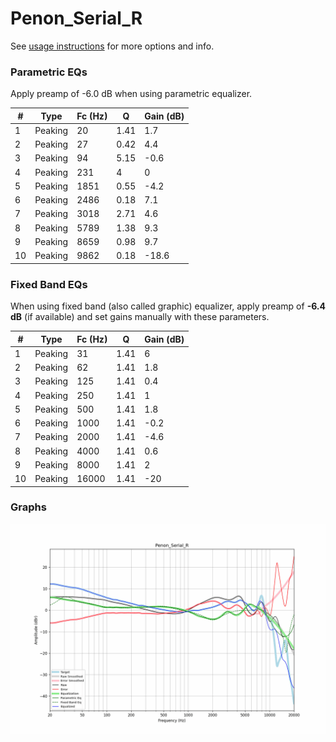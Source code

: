 # Penon_Serial_R
See [usage instructions](https://github.com/jaakkopasanen/AutoEq#usage) for more options and info.

### Parametric EQs
Apply preamp of -6.0 dB when using parametric equalizer.

|   # | Type    |   Fc (Hz) |    Q |   Gain (dB) |
|-----|---------|-----------|------|-------------|
|   1 | Peaking |        20 | 1.41 |         1.7 |
|   2 | Peaking |        27 | 0.42 |         4.4 |
|   3 | Peaking |        94 | 5.15 |        -0.6 |
|   4 | Peaking |       231 | 4    |         0   |
|   5 | Peaking |      1851 | 0.55 |        -4.2 |
|   6 | Peaking |      2486 | 0.18 |         7.1 |
|   7 | Peaking |      3018 | 2.71 |         4.6 |
|   8 | Peaking |      5789 | 1.38 |         9.3 |
|   9 | Peaking |      8659 | 0.98 |         9.7 |
|  10 | Peaking |      9862 | 0.18 |       -18.6 |

### Fixed Band EQs
When using fixed band (also called graphic) equalizer, apply preamp of **-6.4 dB** (if available) and set gains manually with these parameters.

|   # | Type    |   Fc (Hz) |    Q |   Gain (dB) |
|-----|---------|-----------|------|-------------|
|   1 | Peaking |        31 | 1.41 |         6   |
|   2 | Peaking |        62 | 1.41 |         1.8 |
|   3 | Peaking |       125 | 1.41 |         0.4 |
|   4 | Peaking |       250 | 1.41 |         1   |
|   5 | Peaking |       500 | 1.41 |         1.8 |
|   6 | Peaking |      1000 | 1.41 |        -0.2 |
|   7 | Peaking |      2000 | 1.41 |        -4.6 |
|   8 | Peaking |      4000 | 1.41 |         0.6 |
|   9 | Peaking |      8000 | 1.41 |         2   |
|  10 | Peaking |     16000 | 1.41 |       -20   |

### Graphs
![](./Penon_Serial_R.png)
